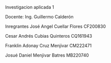 Investigacion aplicada 1

Docente: Ing. Guillermo Calderón

Inregrantes
José Angel Cuellar Flores CF200830

Cesar Andrés Cubias Quinteros CQ161943

Franklin Adonay Cruz Menjivar CM222471

Josué Daniel Menjivar Batres MB220740






















